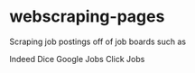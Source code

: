 # webscraping-pages

Scraping job postings off of job boards such as 

Indeed
Dice
Google Jobs
Click Jobs
